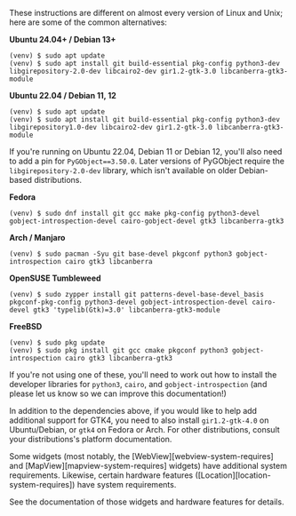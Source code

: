 These instructions are different on almost every version of Linux and
Unix; here are some of the common alternatives:

**Ubuntu 24.04+ / Debian 13+**

```console
(venv) $ sudo apt update
(venv) $ sudo apt install git build-essential pkg-config python3-dev libgirepository-2.0-dev libcairo2-dev gir1.2-gtk-3.0 libcanberra-gtk3-module
```

**Ubuntu 22.04 / Debian 11, 12**

```console
(venv) $ sudo apt update
(venv) $ sudo apt install git build-essential pkg-config python3-dev libgirepository1.0-dev libcairo2-dev gir1.2-gtk-3.0 libcanberra-gtk3-module
```

If you're running on Ubuntu 22.04, Debian 11 or Debian 12, you'll also
need to add a pin for `PyGObject==3.50.0`. Later versions of PyGObject
require the `libgirepository-2.0-dev` library, which isn't available on
older Debian-based distributions.

**Fedora**

```console
(venv) $ sudo dnf install git gcc make pkg-config python3-devel gobject-introspection-devel cairo-gobject-devel gtk3 libcanberra-gtk3
```

**Arch / Manjaro**

```console
(venv) $ sudo pacman -Syu git base-devel pkgconf python3 gobject-introspection cairo gtk3 libcanberra
```

**OpenSUSE Tumbleweed**

```console
(venv) $ sudo zypper install git patterns-devel-base-devel_basis pkgconf-pkg-config python3-devel gobject-introspection-devel cairo-devel gtk3 'typelib(Gtk)=3.0' libcanberra-gtk3-module
```

**FreeBSD**

```console
(venv) $ sudo pkg update
(venv) $ sudo pkg install git gcc cmake pkgconf python3 gobject-introspection cairo gtk3 libcanberra-gtk3
```

If you're not using one of these, you'll need to work out how to install
the developer libraries for `python3`, `cairo`, and
`gobject-introspection` (and please let us know so we can improve this
documentation!)

In addition to the dependencies above, if you would like to help add
additional support for GTK4, you need to also install `gir1.2-gtk-4.0`
on Ubuntu/Debian, or `gtk4` on Fedora or Arch. For other distributions,
consult your distributions's platform documentation.

Some widgets (most notably, the
[WebView][webview-system-requires] and
[MapView][mapview-system-requires]
widgets) have additional system requirements. Likewise, certain hardware
features ([Location][location-system-requires]) have system requirements.

See the documentation of those widgets and hardware features for
details.

